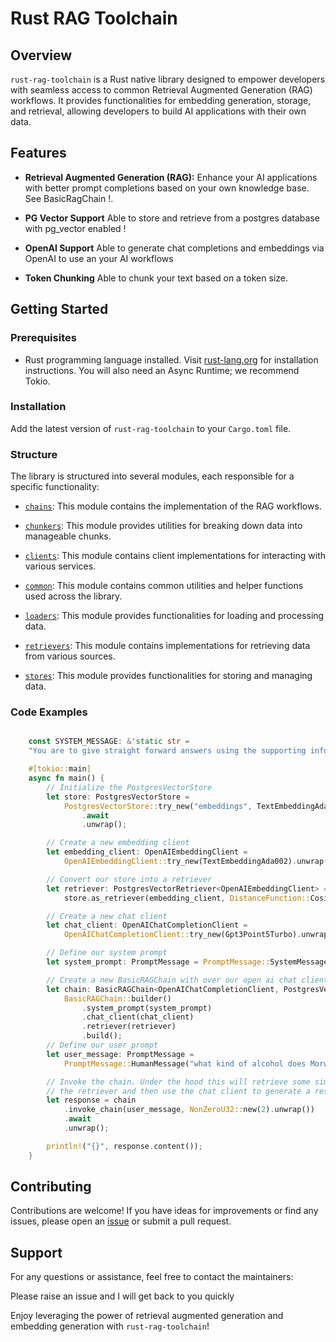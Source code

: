 # Rust RAG Toolchain

## Overview

`rust-rag-toolchain` is a Rust native library designed to empower developers with seamless access to common Retrieval Augmented Generation (RAG) workflows. It provides functionalities for embedding generation, storage, and retrieval, allowing developers to build AI applications with their own data.

## Features

- **Retrieval Augmented Generation (RAG):** Enhance your AI applications with better prompt completions based on your own knowledge base. See BasicRagChain !.

- **PG Vector Support** Able to store and retrieve from a postgres database with pg_vector enabled !

- **OpenAI Support** Able to generate chat completions and embeddings via OpenAI to use an your AI workflows

- **Token Chunking** Able to chunk your text based on a token size.

## Getting Started

### Prerequisites

- Rust programming language installed. Visit [rust-lang.org](https://www.rust-lang.org/) for installation instructions. You will also need an Async Runtime; we recommend Tokio.

### Installation

Add the latest version of `rust-rag-toolchain` to your `Cargo.toml` file.

### Structure 

The library is structured into several modules, each responsible for a specific functionality:

- [`chains`](rag-toolchain/src/chains/): This module contains the implementation of the RAG workflows.

- [`chunkers`](rag-toolchain/src/chunkers/): This module provides utilities for breaking down data into manageable chunks.

- [`clients`](rag-toolchain/src/clients/): This module contains client implementations for interacting with various services.

- [`common`](rag-toolchain/src/common/): This module contains common utilities and helper functions used across the library.

- [`loaders`](rag-toolchain/src/loaders/): This module provides functionalities for loading and processing data.

- [`retrievers`](rag-toolchain/src/retrievers/): This module contains implementations for retrieving data from various sources.

- [`stores`](rag-toolchain/src/stores/): This module provides functionalities for storing and managing data.

### Code Examples

```rust

    const SYSTEM_MESSAGE: &'static str =
    "You are to give straight forward answers using the supporting information you are provided";

    #[tokio::main]
    async fn main() {
        // Initialize the PostgresVectorStore
        let store: PostgresVectorStore =
            PostgresVectorStore::try_new("embeddings", TextEmbeddingAda002)
                .await
                .unwrap();

        // Create a new embedding client
        let embedding_client: OpenAIEmbeddingClient =
            OpenAIEmbeddingClient::try_new(TextEmbeddingAda002).unwrap();

        // Convert our store into a retriever
        let retriever: PostgresVectorRetriever<OpenAIEmbeddingClient> =
            store.as_retriever(embedding_client, DistanceFunction::Cosine);

        // Create a new chat client
        let chat_client: OpenAIChatCompletionClient =
            OpenAIChatCompletionClient::try_new(Gpt3Point5Turbo).unwrap();

        // Define our system prompt
        let system_prompt: PromptMessage = PromptMessage::SystemMessage(SYSTEM_MESSAGE.into());

        // Create a new BasicRAGChain with over our open ai chat client and postgres vector retriever
        let chain: BasicRAGChain<OpenAIChatCompletionClient, PostgresVectorRetriever<_>> =
            BasicRAGChain::builder()
                .system_prompt(system_prompt)
                .chat_client(chat_client)
                .retriever(retriever)
                .build();
        // Define our user prompt
        let user_message: PromptMessage =
            PromptMessage::HumanMessage("what kind of alcohol does Morwenna drink".into());

        // Invoke the chain. Under the hood this will retrieve some similar text from
        // the retriever and then use the chat client to generate a response.
        let response = chain
            .invoke_chain(user_message, NonZeroU32::new(2).unwrap())
            .await
            .unwrap();

        println!("{}", response.content());
    }
```


## Contributing

Contributions are welcome! If you have ideas for improvements or find any issues, please open an [issue](https://github.com/JackMatthewRimmer/rust-rag-toolchain/issues) or submit a pull request.

## Support

For any questions or assistance, feel free to contact the maintainers:

Please raise an issue and I will get back to you quickly

Enjoy leveraging the power of retrieval augmented generation and embedding generation with `rust-rag-toolchain`!
